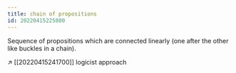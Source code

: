 ```yaml
---
title: chain of propositions
id: 20220415225800
---
```


Sequence of propositions which are connected linearly (one after the other like buckles in a chain).

↗ [[20220415241700]] logicist approach


